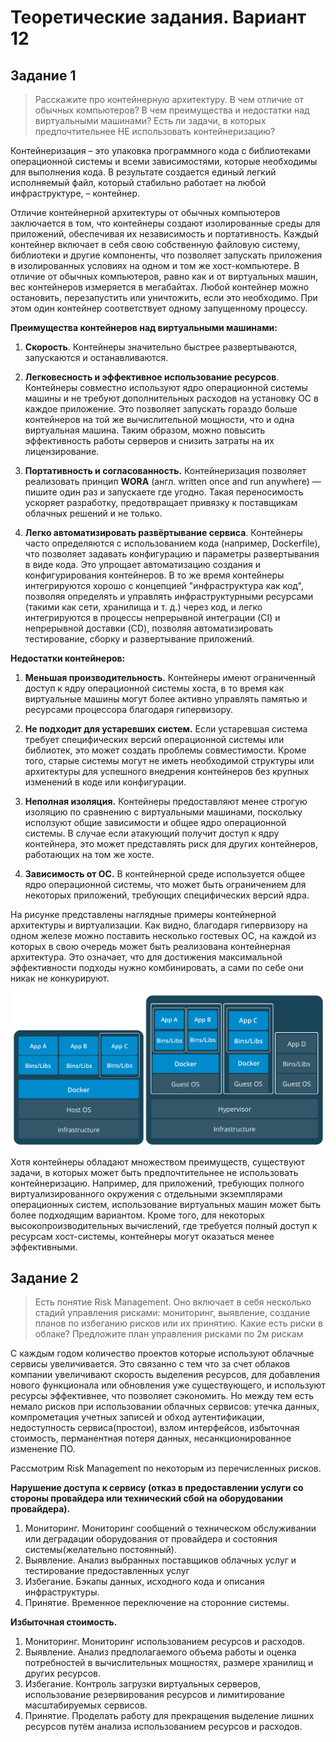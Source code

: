 # Теоретические задания. Вариант 12

## Задание 1

> Расскажите про контейнерную архитектуру. В чем отличие от обычных компьютеров? В чем преимущества и недостатки над виртуальными машинами? Есть ли задачи, в которых предпочтительнее НЕ использовать контейнеризацию?

Контейнеризация – это упаковка программного кода с библиотеками операционной системы и всеми зависимостями, которые необходимы для выполнения кода. В результате создается единый легкий исполняемый файл, который стабильно работает на любой инфраструктуре, – контейнер.

Отличие контейнерной архитектуры от обычных компьютеров заключается в том, что контейнеры создают изолированные среды для приложений, обеспечивая их независимость и портативность. Каждый контейнер включает в себя свою собственную файловую систему, библиотеки и другие компоненты, что позволяет запускать приложения в изолированных условиях на одном и том же хост-компьютере. В отличие от обычных компьютеров, равно как и от виртуальных машин, вес контейнеров измеряется в мегабайтах. Любой контейнер можно остановить, перезапустить или уничтожить, если это необходимо. При этом один контейнер соответствует одному запущенному процессу.

**Преимущества контейнеров над виртуальными машинами:**

1. **Скорость**. Контейнеры значительно быстрее развертываются, запускаются и останавливаются.

2. **Легковесность и эффективное использование ресурсов**. Контейнеры совместно используют ядро операционной системы машины и не требуют дополнительных расходов на установку ОС в каждое приложение. Это позволяет запускать гораздо больше контейнеров на той же вычислительной мощности, что и одна виртуальная машина. Таким образом, можно повысить эффективность работы серверов и снизить затраты на их лицензирование.

3. **Портативность и согласованность.** Контейнеризация позволяет реализовать принцип **WORA** (англ. written once and run anywhere) — пишите один раз и запускаете где угодно. Такая переносимость ускоряет разработку, предотвращает привязку к поставщикам облачных решений и не только.

4. **Легко автоматизировать развёртывание сервиса**. Контейнеры часто определяются с использованием кода (например, Dockerfile), что позволяет задавать конфигурацию и параметры развертывания в виде кода. Это упрощает автоматизацию создания и конфигурирования контейнеров. В то же время контейнеры интегрируются хорошо с концепцией "инфраструктура как код", позволяя определять и управлять инфраструктурными ресурсами (такими как сети, хранилища и т. д.) через код, и легко интегрируются в процессы непрерывной интеграции (CI) и непрерывной доставки (CD), позволяя автоматизировать тестирование, сборку и развертывание приложений.


**Недостатки контейнеров:**

1. **Меньшая производительность.** Контейнеры имеют ограниченный доступ к ядру операционной системы хоста, в то время как виртуальные машины могут более активно управлять памятью и ресурсами процессора благодаря гипервизору.

2. **Не подходит для устаревших систем.** Если устаревшая система требует специфических версий операционной системы или библиотек, это может создать проблемы совместимости. Кроме того, старые системы могут не иметь необходимой структуры или архитектуры для успешного внедрения контейнеров без крупных изменений в коде или конфигурации.

3. **Неполная изоляция.** Контейнеры предоставляют менее строгую изоляцию по сравнению с виртуальными машинами, поскольку исползуют общие зависимости и общее ядро операционной системы. В случае если атакующий получит доступ к ядру контейнера, это может представлять риск для других контейнеров, работающих на том же хосте.

4. **Зависимость от ОС.** В контейнерной среде используется общее ядро операционной системы, что может быть ограничением для некоторых приложений, требующих специфических версий ядра.

На рисунке представлены наглядные примеры контейнерной архитектуры и виртуализации. Как видно, благодаря гипервизору на одном железе можно поставить несколько гостевых ОС, на каждой из которых в свою очередь может быть реализована контейнерная архитектура. Это означает, что для достижения максимальной эффективности подходы нужно комбинировать, а сами по себе они никак не конкурируют.

![Пример контейнерной архитектуры и виртуализации](./container_vm.png)

Хотя контейнеры обладают множеством преимуществ, существуют задачи, в которых может быть предпочтительнее не использовать контейнеризацию. Например, для приложений, требующих полного виртуализированного окружения с отдельными экземплярами операционных систем, использование виртуальных машин может быть более подходящим вариантом. Кроме того, для некоторых высокопроизводительных вычислений, где требуется полный доступ к ресурсам хост-системы, контейнеры могут оказаться менее эффективными.

## Задание 2

> Есть понятие Risk Management. Оно включает в себя несколько стадий управления рисками: мониторинг, выявление, создание планов по избеганию рисков или их принятию.
Какие есть риски в облаке? Предложите план управления рисками по 2м рискам

С каждым годом количество проектов которые используют облачные сервисы увеличивается. Это связанно с тем что за счет облаков компании увеличивают скорость выделения ресурсов, для добавления нового функционала или обновления уже существующего, и используют ресурсы эффективнее, что позволяет сэкономить. Но между тем есть немало рисков при использовании облачных сервисов: утечка данных, компрометация учетных записей и обход аутентификации, недоступность сервиса(простои), взлом интерфейсов, избыточная стоимость, перманентная потеря данных, несанкционированное изменение ПО.

Рассмотрим Risk Management по некоторым из перечисленных рисков.

**Нарушение доступа к сервису (отказ в предоставлении услуги со стороны провайдера или технический сбой на оборудовании провайдера).**

1. Мониторинг. Мониторинг сообщений о техническом обслуживании или деградации оборудования от провайдера и состояния системы(желательно постоянный).
2. Выявление. Анализ выбранных поставщиков облачных услуг и тестирование предоставленных услуг 
3. Избегание. Бэкапы данных, исходного кода и описания инфраструктуры.
4. Принятие. Временное переключение на сторонние системы.
    
**Избыточная стоимость.**

1. Мониторинг. Мониторинг использованием ресурсов и расходов.
2. Выявление. Анализ предполагаемого объема работы и оценка потребностей в вычислительных мощностях, размере хранилищ и других ресурсов. 
3. Избегание. Контроль загрузки виртуальных серверов, использование резервирования ресурсов и лимитирование масштабируемых сервисов.  
4. Принятие. Проделать работу для прекращения выделение лишних ресурсов путём анализа использованием ресурсов и расходов.